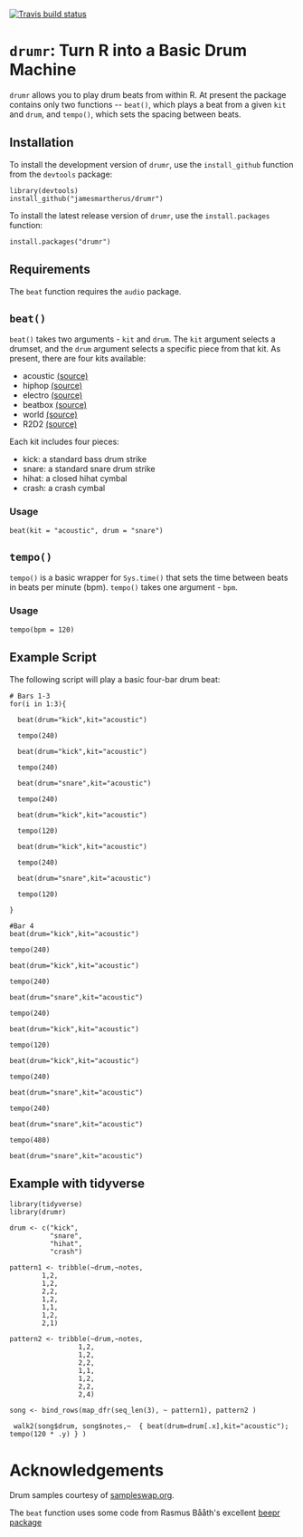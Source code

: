 <!-- badges: start -->
[![Travis build status](https://travis-ci.org/jamesmartherus/drumr.svg?branch=master)](https://travis-ci.org/jamesmartherus/drumr)
<!-- badges: end -->

# `drumr`: Turn R into a Basic Drum Machine

`drumr` allows you to play drum beats from within R. At present the package contains only two functions -- `beat()`, which plays a beat from a given `kit` and `drum`, and `tempo()`, which sets the spacing between beats.

## Installation

To install the development version of `drumr`, use the `install_github` function from the `devtools` package:

```
library(devtools)
install_github("jamesmartherus/drumr")
```

To install the latest release version of `drumr`, use the `install.packages` function:

```
install.packages("drumr")
```

## Requirements

The `beat` function requires the `audio` package.

## `beat()`

`beat()` takes two arguments - `kit` and `drum`. The `kit` argument selects a drumset, and the `drum` argument selects a specific piece from that kit. As present, there are four kits available:

- acoustic [(source)](https://sampleswap.org/filebrowser-new.php?d=DRUMS+%28FULL+KITS%29%2FREAL+LIVE+KITS%2FPearl+Real+Kit%2F)
- hiphop [(source)](https://sampleswap.org/filebrowser-new.php?d=DRUMS+%28FULL+KITS%29%2FSTYLE+KITS+%28Hip+Hop%2C+Etc%29%2FHip+Hop+Specialty+Kit%2F)
- electro [(source)](https://sampleswap.org/filebrowser-new.php?d=DRUMS+%28FULL+KITS%29%2FSTYLE+KITS+%28Hip+Hop%2C+Etc%29%2FPrecise+Electro+Percussion%2F)
- beatbox [(source)](https://sampleswap.org/filebrowser-new.php?d=DRUMS+%28FULL+KITS%29%2FUNUSUAL+KITS+and+FX%2FBeatBox+Male%2F)
- world [(source)](https://sampleswap.org/filebrowser-new.php?d=DRUMS+%28FULL+KITS%29%2FETHNIC+and+WORLD+PERCUSSION%2F)
- R2D2 [(source)](https://sampleswap.org/filebrowser-new.php?d=DRUMS+%28FULL+KITS%29%2FUNUSUAL+KITS+and+FX%2FR2D2+Construction+Kit%2F)

Each kit includes four pieces:

- kick: a standard bass drum strike
- snare: a standard snare drum strike
- hihat: a closed hihat cymbal
- crash: a crash cymbal


### Usage

`beat(kit = "acoustic", drum = "snare")`

## `tempo()`

`tempo()` is a basic wrapper for `Sys.time()` that sets the time between beats in beats per minute (bpm). `tempo()` takes one argument - `bpm`. 

### Usage

`tempo(bpm = 120)`


## Example Script

The following script will play a basic four-bar drum beat: 

```
# Bars 1-3
for(i in 1:3){
  
  beat(drum="kick",kit="acoustic")
  
  tempo(240)
  
  beat(drum="kick",kit="acoustic")
  
  tempo(240)
  
  beat(drum="snare",kit="acoustic")
  
  tempo(240)
  
  beat(drum="kick",kit="acoustic")
  
  tempo(120)
  
  beat(drum="kick",kit="acoustic")
  
  tempo(240)
  
  beat(drum="snare",kit="acoustic")
  
  tempo(120)
  
}

#Bar 4
beat(drum="kick",kit="acoustic")

tempo(240)

beat(drum="kick",kit="acoustic")

tempo(240)

beat(drum="snare",kit="acoustic")

tempo(240)

beat(drum="kick",kit="acoustic")

tempo(120)

beat(drum="kick",kit="acoustic")

tempo(240)

beat(drum="snare",kit="acoustic")

tempo(240)

beat(drum="snare",kit="acoustic")

tempo(480)

beat(drum="snare",kit="acoustic")
```
## Example with tidyverse

```
library(tidyverse)
library(drumr)

drum <- c("kick",
          "snare",
          "hihat",
          "crash")

pattern1 <- tribble(~drum,~notes,
        1,2,
        1,2,
        2,2,
        1,2,
        1,1,
        1,2,
        2,1) 

pattern2 <- tribble(~drum,~notes,
                 1,2,
                 1,2,
                 2,2,
                 1,1,
                 1,2,
                 2,2,
                 2,4) 

song <- bind_rows(map_dfr(seq_len(3), ~ pattern1), pattern2 )

 walk2(song$drum, song$notes,~  { beat(drum=drum[.x],kit="acoustic"); tempo(120 * .y) } )
```

# Acknowledgements

Drum samples courtesy of [sampleswap.org](sampleswap.org). 

The `beat` function uses some code from Rasmus Bååth's excellent [beepr package](https://github.com/rasmusab/beepr)
